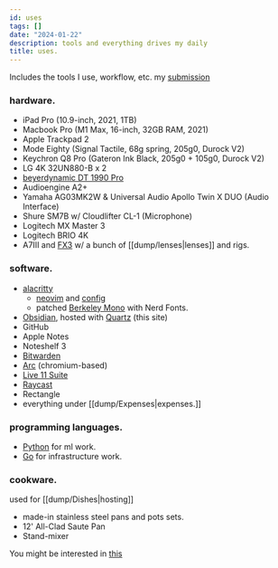 ```yaml
---
id: uses
tags: []
date: "2024-01-22"
description: tools and everything drives my daily
title: uses.
---
```


Includes the tools I use, workflow,  etc. my [submission](https://uses.tech)

### hardware.

- iPad Pro (10.9-inch, 2021, 1TB)
- Macbook Pro (M1 Max, 16-inch, 32GB RAM, 2021)
- Apple Trackpad 2
- Mode Eighty (Signal Tactile, 68g spring, 205g0, Durock V2)
- Keychron Q8 Pro (Gateron Ink Black, 205g0 + 105g0, Durock V2)
- LG 4K 32UN880-B x 2
- [beyerdynamic DT 1990 Pro](https://global.beyerdynamic.com/dt-1990-pro.html)
- Audioengine A2+
- Yamaha AG03MK2W & Universal Audio Apollo Twin X DUO (Audio Interface)
- Shure SM7B w/ Cloudlifter CL-1 (Microphone)
- Logitech MX Master 3
- Logitech BRIO 4K
- A7III and [FX3](https://www.sony.ca/en/interchangeable-lens-cameras/products/ilme-fx3-body---kit) w/ a bunch of [[dump/lenses|lenses]] and rigs.

### software.

- [alacritty](https://alacritty.org/)
  - [neovim](https://neovim.io/) and [config](https://github.com/aarnphm/editor)
  - patched [Berkeley Mono](https://berkeleygraphics.com/typefaces/berkeley-mono/) with Nerd Fonts.
- [Obsidian](https://obsidian.md/), hosted with [Quartz](https://quartz.jzhao.xyz) (this site)
- GitHub
- Apple Notes
- Noteshelf 3
- [Bitwarden](https://bitwarden.com/)
- [Arc](https://arc.net/) (chromium-based)
- [Live 11 Suite](https://www.ableton.com/en/live/)
- [Raycast](https://www.raycast.com/)
- Rectangle
- everything under [[dump/Expenses|expenses.]]

### programming languages.

- [Python](https://www.python.org/) for ml work.
- [Go](https://golang.org/) for infrastructure work.

### cookware.

used for [[dump/Dishes|hosting]]

- made-in stainless steel pans and pots sets.
- 12' All-Clad Saute Pan
- Stand-mixer


<div class="navigation-container">
  <p>You might be interested in <a href="/books" class="">this</a></p>
</div>
